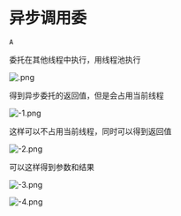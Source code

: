# 异步调用委

`A`

委托在其他线程中执行，用线程池执行

![.png](image/.png)

得到异步委托的返回值，但是会占用当前线程

![-1.png](image/-1.png)

这样可以不占用当前线程，同时可以得到返回值

![-2.png](image/-2.png)

可以这样得到参数和结果

![-3.png](image/-3.png)

![-4.png](image/-4.png)
